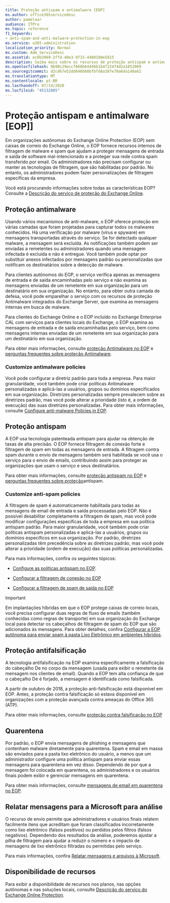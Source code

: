 ```yaml
---
title: Proteção antispam e antimalware [EOP]
ms.author: office365servicedesc
author: pamelaar
audience: ITPro
ms.topic: reference
f1_keywords:
- anti-spam-and-anti-malware-protection-in-eop
ms.service: o365-administration
localization_priority: Normal
ms.custom: Adm_ServiceDesc
ms.assetid: ec8b3969-2ffd-40e3-9715-4480190e5815
description: Saiba mais sobre os recursos de proteção antispam e antimalware disponíveis em organizações autônomas de proteção do Exchange Online (EOP), sem caixas de correio do Exchange Online.
ms.openlocfilehash: 9b90c29eccf668b64446b1b4f22474d2a1852069
ms.sourcegitcommit: d2cd67e52dd646b68bfbfd8a387e70a6da140a62
ms.translationtype: MT
ms.contentlocale: pt-BR
ms.lasthandoff: 07/14/2020
ms.locfileid: "45132885"
---
```

# <a name="anti-spam-and-anti-malware-protectioneop"></a>Proteção antispam e antimalware [EOP]]

Em organizações autônomas do Exchange Online Protection (EOP) sem caixas de correio do Exchange Online, o EOP fornece recursos internos de filtragem de malware e spam que ajudam a proteger mensagens de entrada e saída de software mal-intencionado e a proteger sua rede contra spam transferido por email. Os administradores não precisam configurar ou manter as tecnologias de filtragem, que são habilitadas por padrão. No entanto, os administradores podem fazer personalizações de filtragem específicas da empresa.

Você está procurando informações sobre todas as características EOP? Consulte a [Descrição do serviço de proteção do Exchange Online](exchange-online-protection-service-description.md).

## <a name="anti-malware-protection"></a>Proteção antimalware

Usando vários mecanismos de anti-malware, o EOP oferece proteção em várias camadas que foram projetadas para capturar todos os malwares conhecidos. Há uma verificação por malware (vírus e spyware) em mensagens transportadas através do serviço. Se for detectado qualquer malware, a mensagem será excluída. As notificações também podem ser enviadas a remetentes ou administradores quando uma mensagem infectada é excluída e não é entregue. Você também pode optar por substituir anexos infectados por mensagens padrão ou personalizadas que notificam os destinatários sobre a detecção de malware.

Para clientes autônomos do EOP, o serviço verifica apenas as mensagens de entrada e de saída encaminhadas pelo serviço e não examina as mensagens enviadas de um remetente em sua organização para um destinatário em sua organização. No entanto, para obter outra camada de defesa, você pode emparelhar o serviço com os recursos de proteção Antimalware integrados do Exchange Server, que examina as mensagens internas em busca de malware.

Para clientes do Exchange Online e o EOP incluído no Exchange Enterprise CAL com serviços para clientes locais do Exchange, o EOP examina as mensagens de entrada e de saída encaminhadas pelo serviço, bem como mensagens internas enviadas de um remetente em sua organização para um destinatário em sua organização.

Para obter mais informações, consulte [proteção Antimalware no EOP](https://docs.microsoft.com/microsoft-365/security/office-365-security/anti-malware-protection) e [perguntas frequentes sobre proteção Antimalware](https://docs.microsoft.com/microsoft-365/security/office-365-security/anti-malware-protection-faq-eop).

### <a name="customize-anti-malware-policies"></a>Customize antimalware policies

Você pode configurar a diretriz padrão para toda a empresa. Para maior granularidade, você também pode criar políticas Antimalware personalizadas e aplicá-las a usuários, grupos ou domínios especificados em sua organização. Diretrizes personalizadas sempre prevalecem sobre as diretrizes padrão, mas você pode alterar a prioridade (isto é, a ordem de execução) das suas diretrizes personalizadas. Para obter mais informações, consulte [Configure anti-malware Policies in EOP](https://docs.microsoft.com/microsoft-365/security/office-365-security/configure-anti-malware-policies).

## <a name="anti-spam-protection"></a>Proteção antispam

A EOP usa tecnologia patenteada antispam para ajudar na obtenção de taxas de alta precisão. O EOP fornece filtragem de conexão forte e filtragem de spam em todas as mensagens de entrada. A filtragem contra spam durante o envio de mensagens também será habilitada se você usa o serviço para o envio de emails, contribuindo assim para proteger as organizações que usam o serviço e seus destinatários.

Para obter mais informações, consulte [proteção antispam no EOP](https://docs.microsoft.com/microsoft-365/security/office-365-security/anti-spam-protection) e [perguntas frequentes sobre proteção](https://docs.microsoft.com/microsoft-365/security/office-365-security/anti-spam-protection-faq)antispam.

### <a name="customize-anti-spam-policies"></a>Customize anti-spam policies

A filtragem de spam é automaticamente habilitada para todas as mensagens de email de entrada e saída processadas pelo EOP. Não é possível desabilitar completamente a filtragem de spam, mas você pode modificar configurações específicas de toda a empresa em sua política antispam padrão. Para maior granularidade, você também pode criar políticas antispam personalizadas e aplicá-las a usuários, grupos ou domínios específicos em sua organização. Por padrão, diretrizes personalizadas têm precedência sobre as diretrizes padrão, mas você pode alterar a prioridade (ordem de execução) das suas políticas personalizadas.

Para mais informações, confira os seguintes tópicos:

- [Configure as políticas antispam no EOP](https://docs.microsoft.com/microsoft-365/security/office-365-security/configure-your-spam-filter-policies).

- [Configurar a filtragem de conexão no EOP](https://docs.microsoft.com/microsoft-365/security/office-365-security/configure-the-connection-filter-policy)

- [Configurar a filtragem de spam de saída no EOP](https://docs.microsoft.com/microsoft-365/security/office-365-security/configure-the-outbound-spam-policy)

> [!IMPORTANT]
> Em implantações híbridas em que o EOP protege caixas de correio locais, você precisa configurar duas regras de fluxo de emails (também conhecidas como regras de transporte) em sua organização do Exchange local para detectar os cabeçalhos de filtragem de spam do EOP que são adicionados às mensagens. Para obter detalhes, confira [Configurar a EOP autônoma para enviar spam à pasta Lixo Eletrônico em ambientes híbridos](https://docs.microsoft.com/microsoft-365/security/office-365-security/ensure-that-spam-is-routed-to-each-user-s-junk-email-folder).

## <a name="anti-spoofing-protection"></a>Proteção antifalsificação

A tecnologia antifalsificação na EOP examina especificamente a falsificação do cabeçalho De no corpo da mensagem (usada para exibir o remetente da mensagem nos clientes de email). Quando a EOP tem alta confiança de que o cabeçalho De é forjado, a mensagem é identificada como falsificada.

A partir de outubro de 2018, a proteção anti-falsificação está disponível em EOP. Antes, a proteção contra falsificação só estava disponível em organizações com a proteção avançada contra ameaças do Office 365 (ATP).

Para obter mais informações, consulte [proteção contra falsificação no EOP](https://docs.microsoft.com/microsoft-365/security/office-365-security/anti-spoofing-protection)

## <a name="quarantine"></a>Quarentena

Por padrão, o EOP envia mensagens de phishing e mensagens que contenham malware diretamente para quarentena. Spam e email em massa são enviados para a pasta lixo eletrônico do usuário, a menos que um administrador configure uma política antispam para enviar essas mensagens para quarentena em vez disso. Dependendo de por que a mensagem foi colocada em quarentena, os administradores e os usuários finais podem exibir e gerenciar mensagens em quarentena.

Para obter mais informações, consulte [mensagens de email em quarentena no EOP](https://docs.microsoft.com/microsoft-365/security/office-365-security/quarantine-email-messages).

## <a name="report-messages-to-microsoft-for-analysis"></a>Relatar mensagens para a Microsoft para análise

O recurso de envio permite que administradores e usuários finais relatem facilmente itens que acreditam que foram classificados incorretamente como lixo eletrônico (falsos positivos) ou perdidos pelos filtros (falsos negativos). Dependendo dos resultados da análise, poderemos ajustar a pilha de filtragem para ajudar a reduzir o número e o impacto de mensagens de lixo eletrônico filtradas ou permitidas pelo serviço.

Para mais informações, confira [Relatar mensagens e arquivos à Microsoft](https://docs.microsoft.com/microsoft-365/security/office-365-security/report-junk-email-messages-to-microsoft).

## <a name="feature-availability"></a>Disponibilidade de recursos

Para exibir a disponibilidade de recursos nos planos, nas opções autônomas e nas soluções locais, consulte [Descrição do serviço do Exchange Online Protection](exchange-online-protection-service-description.md).
